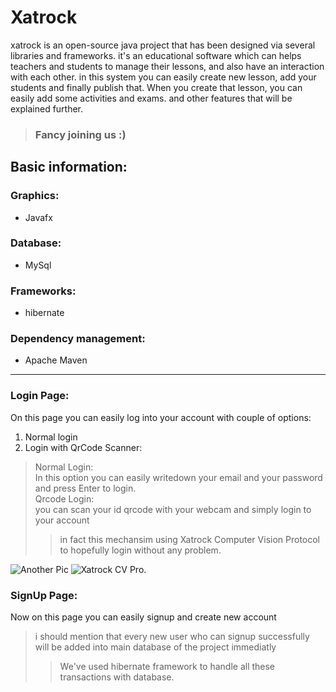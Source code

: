 # Xatrock
xatrock is an open-source java project that has been designed via several libraries and frameworks.
it's an educational software which can helps teachers and students to manage their lessons, and also have an interaction with each other.
in this system you can easily create new lesson, add your students and finally publish that.
When you create that lesson, you can easily add some activities and exams.
and other features that will be explained further.
> ###         Fancy joining us :)

## Basic information:
### Graphics:
- Javafx
### Database:
- MySql
### Frameworks:
- hibernate
### Dependency management:
- Apache Maven

________________________________________________________________________________________________________________________________________________________


### Login Page:
On this page you can easily log into your account with couple of options:
1. Normal login
2. Login with QrCode Scanner:
> Normal Login:  
>   In this option you can easily writedown your email and your password and press Enter to login.   
>   Qrcode Login:  
>   you can scan your id qrcode with your webcam and simply login to your account
>> in fact this mechansim using Xatrock Computer Vision Protocol to hopefully login without any problem. 
   
  
  
  
  ![Another Pic](https://github.com/salehmhosseini/Xatrock/blob/master/screenshots/homepage.png) 
   ![Xatrock CV Pro.](https://github.com/salehmhosseini/Xatrock/blob/master/screenshots/Computer%20Vision.png)

      

  
  ### SignUp Page:
  Now on this page you can easily signup and create new account 
  > i should mention that every new user who can signup successfully will be added into main database of the project immediatly
  >> We've used hibernate framework to handle all these transactions with database.  
    
    
  
    
    
 
